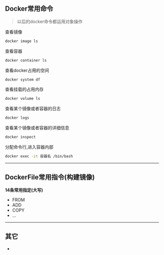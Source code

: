 ## Docker常用命令

>以后的docker命令都运用对象操作

查看镜像
```bash
docker image ls
```
查看容器
```bash
docker container ls
```
查看docker占用的空间
```bash
docker system df
```
查看挂载的占用内存
```bash
docker volume ls
```
查看某个镜像或者容器的日志
```bash
docker logs
```
查看某个镜像或者容器的详细信息
```bash
docker inspect
```
分配命令行,进入容器内部
```bash
docker exec -it 容器名 /bin/bash
```

------

## DockerFile常用指令(构建镜像)

**14条常用指定(大写)**

- FROM
- ADD
- COPY
- ...

------

## 其它

- 
